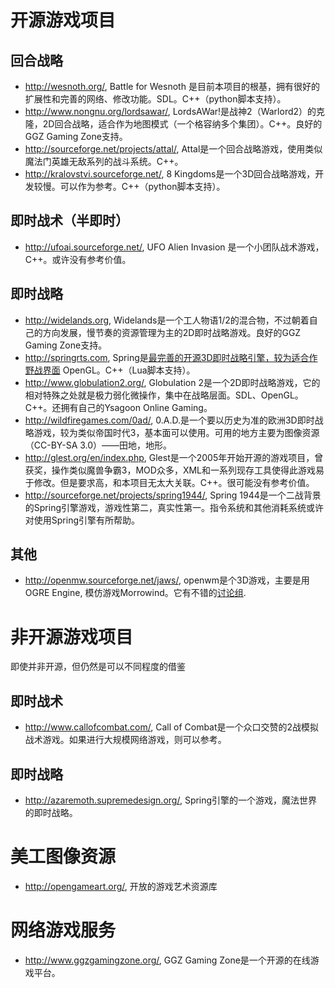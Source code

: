 


# 开源游戏项目 #

## 回合战略 ##
  * http://wesnoth.org/, Battle for Wesnoth 是目前本项目的根基，拥有很好的扩展性和完善的网络、修改功能。SDL。C++（python脚本支持）。
  * http://www.nongnu.org/lordsawar/, LordsAWar!是战神2（Warlord2）的克隆，2D回合战略，适合作为地图模式（一个格容纳多个集团）。C++。良好的GGZ Gaming Zone支持。
  * http://sourceforge.net/projects/attal/, Attal是一个回合战略游戏，使用类似魔法门英雄无敌系列的战斗系统。C++。
  * http://kralovstvi.sourceforge.net/, 8 Kingdoms是一个3D回合战略游戏，开发较慢。可以作为参考。C++（python脚本支持）。


## 即时战术（半即时） ##

  * http://ufoai.sourceforge.net/, UFO Alien Invasion 是一个小团队战术游戏，C++。或许没有参考价值。

## 即时战略 ##

  * http://widelands.org, Widelands是一个工人物语1/2的混合物，不过朝着自己的方向发展，慢节奏的资源管理为主的2D即时战略游戏。良好的GGZ Gaming Zone支持。
  * http://springrts.com, Spring是[最完善的开源3D即时战略引擎，较为适合作野战界面](http://zh.wikipedia.org/wiki/Spring计划) OpenGL。C++（Lua脚本支持）。
  * http://www.globulation2.org/, Globulation 2是一个2D即时战略游戏，它的相对特殊之处就是极力弱化微操作，集中在战略层面。SDL、OpenGL。C++。还拥有自己的Ysagoon Online Gaming。
  * http://wildfiregames.com/0ad/, 0.A.D.是一个要以历史为准的欧洲3D即时战略游戏，较为类似帝国时代3，基本面可以使用。可用的地方主要为图像资源（CC-BY-SA 3.0）——田地，地形。
  * http://glest.org/en/index.php, Glest是一个2005年开始开源的游戏项目，曾获奖，操作类似魔兽争霸3，MOD众多，XML和一系列现存工具使得此游戏易于修改。但是要求高，和本项目无太大关联。C++。很可能没有参考价值。
  * http://sourceforge.net/projects/spring1944/, Spring 1944是一个二战背景的Spring引擎游戏，游戏性第二，真实性第一。指令系统和其他消耗系统或许对使用Spring引擎有所帮助。

## 其他 ##

  * http://openmw.sourceforge.net/jaws/, openwm是个3D游戏，主要是用OGRE Engine, 模仿游戏Morrowind。它有不错的[讨论组](http://groups.google.com/group/openmw?hl=en).

# 非开源游戏项目 #

即使并非开源，但仍然是可以不同程度的借鉴

## 即时战术 ##

  * http://www.callofcombat.com/, Call of Combat是一个众口交赞的2战模拟战术游戏。如果进行大规模网络游戏，则可以参考。

## 即时战略 ##

  * http://azaremoth.supremedesign.org/, Spring引擎的一个游戏，魔法世界的即时战略。


# 美工图像资源 #

  * http://opengameart.org/, 开放的游戏艺术资源库


# 网络游戏服务 #

  * http://www.ggzgamingzone.org/, GGZ Gaming Zone是一个开源的在线游戏平台。